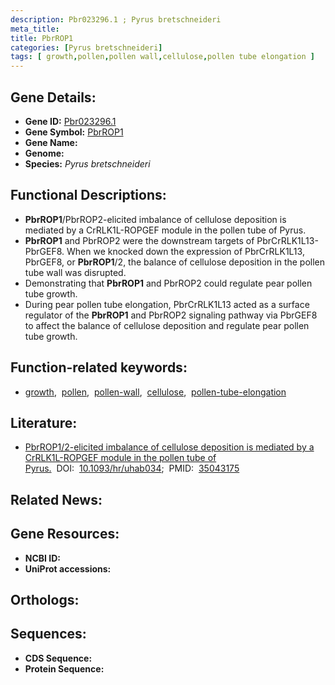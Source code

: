 ```yaml
---
description: Pbr023296.1 ; Pyrus bretschneideri
meta_title:
title: PbrROP1
categories: [Pyrus bretschneideri]
tags: [ growth,pollen,pollen wall,cellulose,pollen tube elongation ]
---
```


## Gene Details:
- **Gene ID:** [Pbr023296.1]()
- **Gene Symbol:** <u>PbrROP1</u>
- **Gene Name:** 
- **Genome:** []()
- **Species:** *Pyrus bretschneideri*

## Functional Descriptions:
   - **PbrROP1**/PbrROP2-elicited imbalance of cellulose deposition is mediated by a CrRLK1L-ROPGEF module in the pollen tube of Pyrus.
   - **PbrROP1** and PbrROP2 were the downstream targets of PbrCrRLK1L13-PbrGEF8. When we knocked down the expression of PbrCrRLK1L13, PbrGEF8, or **PbrROP1**/2, the balance of cellulose deposition in the pollen tube wall was disrupted.
   - Demonstrating that **PbrROP1** and PbrROP2 could regulate pear pollen tube growth.
   - During pear pollen tube elongation, PbrCrRLK1L13 acted as a surface regulator of the **PbrROP1** and PbrROP2 signaling pathway via PbrGEF8 to affect the balance of cellulose deposition and regulate pear pollen tube growth.

## Function-related keywords:
   - [growth](/tags/growth/),&nbsp;&nbsp;[pollen](/tags/pollen/),&nbsp;&nbsp;[pollen-wall](/tags/pollen-wall/),&nbsp;&nbsp;[cellulose](/tags/cellulose/),&nbsp;&nbsp;[pollen-tube-elongation](/tags/pollen-tube-elongation/)

## Literature:
   - [PbrROP1/2-elicited imbalance of cellulose deposition is mediated by a CrRLK1L-ROPGEF module in the pollen tube of Pyrus.](https://doi.org/10.1093/hr/uhab034)&nbsp;&nbsp;DOI:&nbsp;&nbsp;[10.1093/hr/uhab034](https://doi.org/10.1093/hr/uhab034);&nbsp;&nbsp;PMID:&nbsp;&nbsp;[35043175](https://pubmed.ncbi.nlm.nih.gov/35043175/)

## Related News:

## Gene Resources:
- **NCBI ID:**  [](https://www.ncbi.nlm.nih.gov/gene/?term=)
- **UniProt accessions:**  [](https://www.uniprot.org/uniprotkb//entry)

## Orthologs:

## Sequences:
- **CDS Sequence:**
- **Protein Sequence:**
